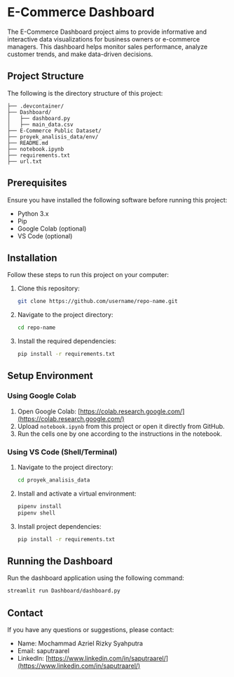 # E-Commerce Dashboard

The E-Commerce Dashboard project aims to provide informative and interactive data visualizations for business owners or e-commerce managers. This dashboard helps monitor sales performance, analyze customer trends, and make data-driven decisions.

## Project Structure

The following is the directory structure of this project:

```
├── .devcontainer/                 
├── Dashboard/                     
│   ├── dashboard.py               
│   ├── main_data.csv              
├── E-Commerce Public Dataset/     
├── proyek_analisis_data/env/      
├── README.md                      
├── notebook.ipynb                 
├── requirements.txt               
├── url.txt                        
```

## Prerequisites

Ensure you have installed the following software before running this project:

- Python 3.x
- Pip
- Google Colab (optional)
- VS Code (optional)

## Installation

Follow these steps to run this project on your computer:

1. Clone this repository:
   ```sh
   git clone https://github.com/username/repo-name.git
   ```
2. Navigate to the project directory:
   ```sh
   cd repo-name
   ```
3. Install the required dependencies:
   ```sh
   pip install -r requirements.txt
   ```

## Setup Environment

### Using Google Colab
1. Open Google Colab: [https://colab.research.google.com/](https://colab.research.google.com/)
2. Upload `notebook.ipynb` from this project or open it directly from GitHub.
3. Run the cells one by one according to the instructions in the notebook.

### Using VS Code (Shell/Terminal)
1. Navigate to the project directory:
   ```sh
   cd proyek_analisis_data
   ```
2. Install and activate a virtual environment:
   ```sh
   pipenv install
   pipenv shell
   ```
3. Install project dependencies:
   ```sh
   pip install -r requirements.txt
   ```

## Running the Dashboard

Run the dashboard application using the following command:
```sh
streamlit run Dashboard/dashboard.py
```

## Contact

If you have any questions or suggestions, please contact:
- Name: Mochammad Azriel Rizky Syahputra
- Email: saputraarel
- LinkedIn: [https://www.linkedin.com/in/saputraarel/](https://www.linkedin.com/in/saputraarel/)
